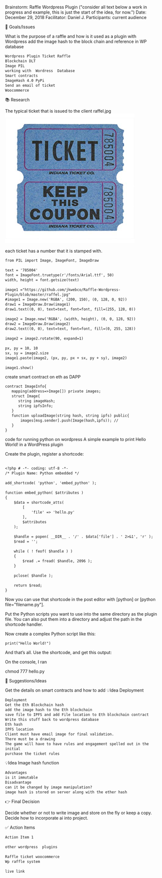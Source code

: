 Brainstorm: Raffle Wordpress Plugin ("consider all text below a work in progress and example, this is just the start of the idea, for now.")
Date: December 29, 2018
Facilitator: Daniel J.
Participants: current audience


🎯 Goals/Issues

What is the purpose of a raffle and how is it used as a plugin with Wordpress add the image hash to the block chain and reference in WP database

    Wordpress Plugin Ticket Raffle
    Blockchain DLT
    Image PIL
    working with  Wordress  Database
    Smart contracts
    ImageHash 4.0 PyPi 
    Send an email of ticket
    Woocommerce


📚 Research

The typical  ticket that is issued to the client
raffel.jpg
![alt text](https://github.com/jkwebco/Raffle-Wordpress-Plugin/blob/master/raffel.jpg)

each ticket has a number that it is stamped with.


```
from PIL import Image, ImageFont, ImageDraw

text = '785004'
font = ImageFont.truetype(r'/fonts/Arial.ttf', 50)
width, height = font.getsize(text)

image1 ="https://github.com/jkwebco/Raffle-Wordpress-Plugin/blob/master/raffel.jpg"
#image1 = Image.new('RGBA', (200, 150), (0, 128, 0, 92))
draw1 = ImageDraw.Draw(image1)
draw1.text((0, 0), text=text, font=font, fill=(255, 128, 0))

image2 = Image.new('RGBA', (width, height), (0, 0, 128, 92))
draw2 = ImageDraw.Draw(image2)
draw2.text((0, 0), text=text, font=font, fill=(0, 255, 128))

image2 = image2.rotate(90, expand=1)

px, py = 10, 10
sx, sy = image2.size
image1.paste(image2, (px, py, px + sx, py + sy), image2)

image1.show()

```
create smart contract on eth as DAPP


```
contract ImageInfo{
   mapping(address=>Image[]) private images;
   struct Image{
      string imageHash;
      string ipfsInfo;
   }
   function uploadImage(string hash, string ipfs) public{
       images[msg.sender].push(Image(hash,ipfs)); //
   }
}

```

code for running python on wordpress
A simple example to print Hello World! in a WordPress plugin

Create the plugin, register a shortcode:


```

<?php # -*- coding: utf-8 -*-
/* Plugin Name: Python embedded */

add_shortcode( 'python', 'embed_python' );

function embed_python( $attributes )
{
    $data = shortcode_atts(
        [
            'file' => 'hello.py'
        ],
        $attributes
    );

    $handle = popen( __DIR__ . '/' . $data['file'] . ' 2>&1', 'r' );
    $read = '';

    while ( ! feof( $handle ) )
    {
        $read .= fread( $handle, 2096 );
    }

    pclose( $handle );

    return $read;
}

```
Now you can use that shortcode in the post editor with [python] or [python file="filename.py"].

Put the Python scripts you want to use into the same directory as the plugin file. You can also put them into a directory and adjust the path in the shortcode handler.

Now create a complex Python script like this:

```
print("Hello World!")

```
And that’s all. Use the shortcode, and get this output:

On the console, I ran

chmod 777 hello.py



🚀 Suggestions/Ideas

Get the details on smart contracts and how to add 
💡Idea Deployment

    Deployment
    Get the Eth Blockchain hash
    add the image hash to the Eth blockchain
    save file to IPFS and add File location to Eth blockchain contract
    Write this stuff back to wordpress database
    Eth hash
    IPFS location
    Client must have email image for final validation.
    There must be a drawing 
    The game will have to have rules and engagement spelled out in the initial 
    purchase the ticket rules


💡Idea Image hash function

    Advantages
    is it immutable
    Disadvantage
    can it be changed by image manipulation?
    image hash is stored on server along with the ether hash


👉 Final Decision

Decide whether or not to write image and store on the fly or keep a copy. Decide how to incorporate ai into project.


✅ Action Items

    Action Item 1

    other wordpress  plugins 

    Raffle ticket woocommerce
    Wp raffle system

    live link



